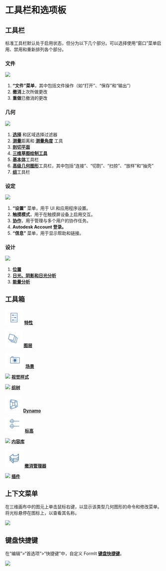 # 工具栏和选项板

## 工具栏

标准工具栏默认处于启用状态，但分为以下几个部分。可以选择使用“窗口”菜单启用、禁用和重新排列各个部分。

### 文件

![](../.gitbook/assets/file\_icons.png)

1. **“文件”菜单**，其中包括文件操作（如“打开”、“保存”和“输出”）
2. **撤消**上次所做更改
3. **重做**已撤消的更改

### 几何

![](<../.gitbook/assets/geometry\_icons (1).png>)

1. [**选择**](https://windows.help.formit.autodesk.com/v/simplified-chinese/tool-library/select-edge-face-or-object) 和区域选择过滤器
2. [**测量**](../tool-library/measure-tool.md)距离和 [**测量角度**](../tool-library/measure-angle-tool.md) 工具
3. [**剖切平面**](../tool-library/section-planes.md)
4. [**三维草图绘制工具**](../formit-primer/part-i/3d-sketching.md)
5. [**基本体**](../tool-library/place-primitive-object.md)工具栏
6. [**高级几何图形**](tool-bars.md)工具栏，其中包括“连接”、“切割”、“扫掠”、“放样”和“抽壳”
7. [**组**](../tool-library/groups.md)工具栏

### 设定

![](../.gitbook/assets/settings\_icons.png)

1. **“设置”** 菜单，用于 UI 和应用程序设置。
2. **触摸模式**，用于在触摸屏设备上启用交互。
3. [**协作**](../tool-library/collaboration.md)，用于管理与多个用户的协作任务。
4. **Autodesk Account 登录。**
5. **“信息”** 菜单，用于显示帮助和链接。

### 设计

![](../.gitbook/assets/design\_icons.png)

1. [**位置** ](../tool-library/setting-location.md)
2. [**日光、阴影和日光分析**](../tool-library/solar-analysis.md)
3. [**能量分析**](../tool-library/energy-analysis.md)

## 工具箱

![](<../.gitbook/assets/properties (1).png>) [**特性**](https://windows.help.formit.autodesk.com/v/simplified-chinese/tool-library/properties)

![](../.gitbook/assets/layers.png) [**图层**](../tool-library/layers.md)

![](../.gitbook/assets/scenes.png) [**场景**](../tool-library/scenes.md)

![](../.gitbook/assets/visual\_styles.png) [**视觉样式**](../tool-library/visual-styles.md)

![](../.gitbook/assets/branch\_tree.png) [**组树**](../tool-library/groups-tree.md)

![](../.gitbook/assets/dynamo.png) [**Dynamo**](../tool-library/dynamo.md)

![](../.gitbook/assets/levels.png) [**标高**](../tool-library/levels-and-area.md)

![](../.gitbook/assets/content\_library.png) [**内容库**](../tool-library/content-library.md)

![](../.gitbook/assets/undo.png) [**撤消管理器**](https://github.com/FormIt3D/autodesk-formit-360-windows-help/tree/c377e7b8a3b8e43e684321d0b7de867608d317a3/tool-library/undo-manager.md)

![](../.gitbook/assets/plugin\_img.png) [**插件**](https://windows.help.formit.autodesk.com/v/simplified-chinese/tool-library/plug-ins)

## 上下文菜单

在三维画布中的图元上单击鼠标右键，以显示该类型几何图形的命令和修改菜单。将光标悬停在图标上，以查看其名称。

![](../.gitbook/assets/wheel\_img.png)

## 键盘快捷键

在“编辑”>“首选项”>“快捷键”中，自定义 FormIt [**键盘快捷键**](../appendix/keyboard-shortcuts.md)。

![](<../.gitbook/assets/shortcuts\_img (1).png>)
